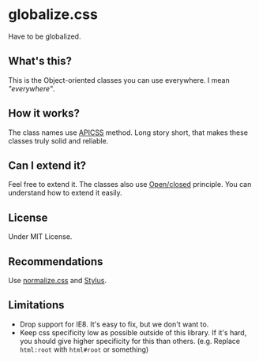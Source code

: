 globalize.css
=============

Have to be globalized.

## What's this?

This is the Object-oriented classes you can use everywhere. I mean _"everywhere"_.

## How it works?

The class names use [APICSS](https://byodkm.com/apicss/) method. Long story short, that makes these classes truly solid and reliable.

## Can I extend it?

Feel free to extend it. The classes also use [Open/closed](http://en.wikipedia.org/wiki/Open/closed_principle) principle. You can understand how to extend it easily.

## License
Under MIT License.

## Recommendations
Use [normalize.css](http://necolas.github.io/normalize.css/) and [Stylus](http://learnboost.github.io/stylus/).

## Limitations
* Drop support for IE8. It's easy to fix, but we don't want to.
* Keep css specificity low as possible outside of this library. If it's hard, you should give higher specificity for this than others. (e.g. Replace `html:root` with `html#root` or something)
